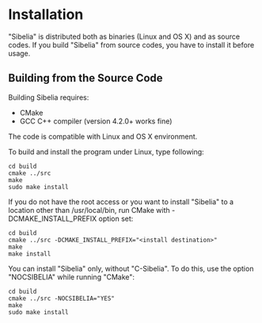 Installation
============

"Sibelia" is distributed both as binaries (Linux and OS X) and as source codes.
If you build "Sibelia" from source codes, you have to install it before usage.

Building from the Source Code
-----------------------------

Building Sibelia requires:
* CMake
* GCC C++ compiler (version 4.2.0+ works fine)

The code is compatible with Linux and OS X environment.

To build and install the program under Linux, type following:

	cd build
	cmake ../src
	make
	sudo make install

If you do not have the root access or you want to install "Sibelia" to a
location other than /usr/local/bin, run CMake with -DCMAKE_INSTALL_PREFIX
option set:

	cd build
	cmake ../src -DCMAKE_INSTALL_PREFIX="<install destination>"
	make
	make install

You can install "Sibelia" only, without "C-Sibelia". To do this, use the option
"NOCSIBELIA" while running "CMake":

	cd build
	cmake ../src -NOCSIBELIA="YES"
	make
	sudo make install
